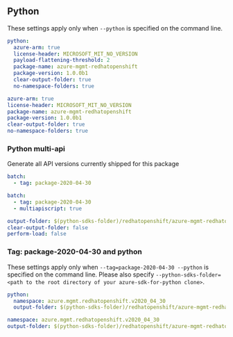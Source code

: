 ## Python

These settings apply only when `--python` is specified on the command line.

```yaml $(python) && !$(track2)
python:
  azure-arm: true
  license-header: MICROSOFT_MIT_NO_VERSION
  payload-flattening-threshold: 2
  package-name: azure-mgmt-redhatopenshift
  package-version: 1.0.0b1
  clear-output-folder: true
  no-namespace-folders: true
```
```yaml $(python) && $(track2)
azure-arm: true
license-header: MICROSOFT_MIT_NO_VERSION
package-name: azure-mgmt-redhatopenshift
package-version: 1.0.0b1
clear-output-folder: true
no-namespace-folders: true
```

### Python multi-api

Generate all API versions currently shipped for this package

```yaml $(python) && $(multiapi) && !$(track2)
batch:
  - tag: package-2020-04-30
```
```yaml $(python) && $(multiapi) && $(track2)
batch:
  - tag: package-2020-04-30
  - multiapiscript: true
```

``` yaml $(multiapiscript)
output-folder: $(python-sdks-folder)/redhatopenshift/azure-mgmt-redhatopenshift/azure/mgmt/redhatopenshift/
clear-output-folder: false
perform-load: false
```

### Tag: package-2020-04-30 and python

These settings apply only when `--tag=package-2020-04-30 --python` is specified on the command line.
Please also specify `--python-sdks-folder=<path to the root directory of your azure-sdk-for-python clone>`.

``` yaml $(tag) == 'package-2020-04-30' && $(python) && !$(track2)
python:
  namespace: azure.mgmt.redhatopenshift.v2020_04_30
  output-folder: $(python-sdks-folder)/redhatopenshift/azure-mgmt-redhatopenshift/azure/mgmt/redhatopenshift/v2020_04_30
```

``` yaml $(tag) == 'package-2020-04-30' && $(python) && $(track2)
namespace: azure.mgmt.redhatopenshift.v2020_04_30
output-folder: $(python-sdks-folder)/redhatopenshift/azure-mgmt-redhatopenshift/azure/mgmt/redhatopenshift/v2020_04_30
```
